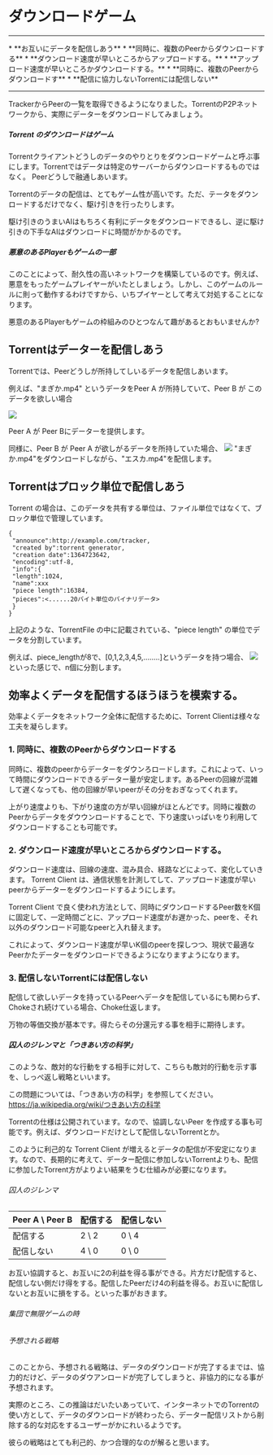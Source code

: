# ダウンロードゲーム
<hr>
* **お互いにデータを配信しあう**
* **同時に、複数のPeerからダウンロードする**
* **ダウンロード速度が早いところからアップロードする。**
* **アップロード速度が早いところかダウンロードする。**
* **同時に、複数のPeerからダウンロードす**
* **配信に協力しないTorrentには配信しない**
<hr>

TrackerからPeerの一覧を取得できるようになりました。TorrentのP2Pネットワークから、実際にデーターをダウンロードしてみましょう。

##### Torrent のダウンロードはゲーム
Torrentクライアントどうしのデータのやりとりをダウンロードゲームと呼ぶ事にします。Torrentではデータは特定のサーバーからダウンロードするものではなく。 Peerどうしで融通しあいます。

Torrentのデータの配信は、とてもゲーム性が高いです。ただ、テータをダウンロードするだけでなく、駆け引きを行ったりします。

駆け引きのうまいAIはもちろく有利にデータをダウンロードできるし、逆に駆け引きの下手なAIはダウンロードに時間がかかるのです。

##### 悪意のあるPlayerもゲームの一部

このことによって、耐久性の高いネットワークを構築しているのです。例えば、悪意をもったゲームプレイヤーがいたとしましょう。しかし、このゲームのルールに則って動作するわけですから、いちプイヤーとして考えて対処することになります。

悪意のあるPlayerもゲームの枠組みのひとつなんて趣があるとおもいませんか?

## Torrentはデーターを配信しあう
Torrentでは、Peerどうしが所持してしいるデータを配信しあいます。

例えば、"まぎか.mp4" というデータをPeer A が所持していて、Peer B が このデータを欲しい場合

![](client_a.jpg)

Peer A が Peer Bにデーターを提供します。


同様に、Peer B が Peer A が欲しがるデータを所持していた場合、
![](client_b.jpg)
"まぎか.mp4"をダウンロードしながら、"エスカ.mp4"を配信します。



## Torrentはプロック単位で配信しあう

Torrent の場合は、このデータを共有する単位は、ファイル単位ではなくて、ブロック単位で管理しています。



```
{
 "announce":http://example.com/tracker,
 "created by":torrent generator,
 "creation date":1364723642,
 "encoding":utf-8,
 "info":{
 "length":1024,
 "name":xxx
 "piece length":16384,
 "pieces":<......20バイト単位のバイナリデータ>
 }
}
```

上記のような、TorrentFile の中に記載されている、"piece length" の単位でデータを分割しています。

例えば、piece_lengthが8で、[0,1,2,3,4,5,........]というデータを持つ場合、
![](client_c.jpg)
といった感じで、n個に分割します。


## 効率よくデータを配信するほうほうを模索する。
効率よくデータをネットワーク全体に配信するために、Torrent Clientは様々な工夫を凝らします。

### 1. 同時に、複数のPeerからダウンロードする
同時に、複数のpeerからデーターをダウンろロードします。これによって、いって時間にダウンロードできるデーター量が安定します。あるPeerの回線が混雑して遅くなっても、他の回線が早いpeerがその分をおぎなってくれます。

上がり速度よりも、下がり速度の方が早い回線がほとんどです。同時に複数のPeerからデータをダウウンロードすることで、下り速度いっぱいをり利用してダウンロードすることも可能です。


### 2. ダウンロード速度が早いところからダウンロードする。

ダウンロード速度は、回線の速度、混み具合、経路などによって、変化していきます。
Torrent Client は、通信状態を計測してして、アップロード速度が早いpeerからデーターをダウンロードするようにします。

Torrent Client で良く使われ方法として、同時にダウンロードするPeer数をK個に固定して、一定時間ごとに、アップロード速度がお遅かった、peerを、それ以外のダウンロード可能なpeerと入れ替えます。


これによって、ダウンロード速度が早いK個のpeerを探しつつ、現状で最適なPeerかたデーターをダウンロードできるようになりますようになります。


### 3. 配信しないTorrentには配信しない

配信して欲しいデータを持っているPeerへデータを配信しているにも関わらず、Chokeされ続けている場合、Choke仕返します。

万物の等価交換が基本です。得たらその分還元する事を相手に期待します。


##### 囚人のジレンマと「つきあい方の科学」

このような、敵対的な行動をする相手に対して、こちらも敵対的行動を示す事を、しっぺ返し戦略といいます。

この問題については、「つきあい方の科学」を参照してください。
https://ja.wikipedia.org/wiki/つきあい方の科学


Torrentの仕様は公開されています。なので、協調しないPeer を作成する事も可能です。例えば、ダウンロードだけとして配信しないTorrentとか。

このように利己的な Torrent Client が増えるとデータの配信が不安定になります。なので、長期的に考えて、データー配信に参加しないTorrentよりも、配信に参加したTorrent方がよりよい結果をうむ仕組みが必要になります。


###### 囚人のジレンマ

| Peer A  \  Peer B| 配信する | 配信しない |
| -- | -- | -- |
| 配信する | 2 \ 2 | 0 \ 4 |
| 配信しない | 4 \ 0 | 0 \ 0 |

お互い協調すると、お互いに2の利益を得る事ができる。片方だけ配信すると、配信しない側だけ得をする。配信したPeerだけ4の利益を得る。お互いに配信しないとお互いに損をする。といった事がおきます。


###### 集団で無限ゲームの時




###### 予想される戦略

このことから、予想される戦略は、データのダウンロードが完了するまでは、協力的だけど、データのダウアンロードが完了してしまうと、非協力的になる事が予想されます。

実際のところ、この推論はだいたいあっていて、インターネットでのTorrentの使い方として、データのダウンロードが終わったら、データー配信リストから削除する的な対応をするユーザーがかにれいるようです。

彼らの戦略はとても利己的、かつ合理的なのが解ると思います。










